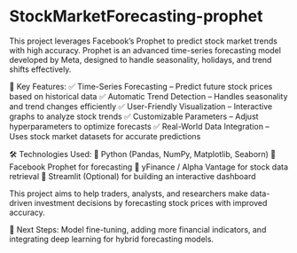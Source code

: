 # StockMarketForecasting-prophet
This project leverages Facebook’s Prophet to predict stock market trends with high accuracy. Prophet is an advanced time-series forecasting model developed by Meta, designed to handle seasonality, holidays, and trend shifts effectively.

🚀 Key Features:
✅ Time-Series Forecasting – Predict future stock prices based on historical data
✅ Automatic Trend Detection – Handles seasonality and trend changes efficiently
✅ User-Friendly Visualization – Interactive graphs to analyze stock trends
✅ Customizable Parameters – Adjust hyperparameters to optimize forecasts
✅ Real-World Data Integration – Uses stock market datasets for accurate predictions

🛠 Technologies Used:
🔹 Python (Pandas, NumPy, Matplotlib, Seaborn)
🔹 Facebook Prophet for forecasting
🔹 yFinance / Alpha Vantage for stock data retrieval
🔹 Streamlit (Optional) for building an interactive dashboard

This project aims to help traders, analysts, and researchers make data-driven investment decisions by forecasting stock prices with improved accuracy.

📌 Next Steps: Model fine-tuning, adding more financial indicators, and integrating deep learning for hybrid forecasting models.